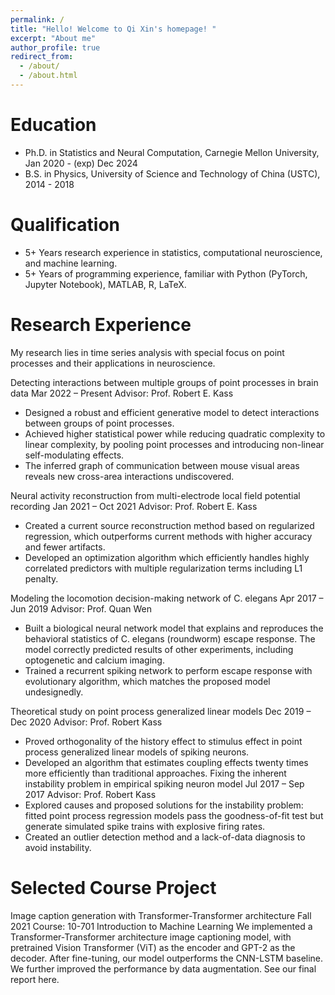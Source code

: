 ```yaml
---
permalink: /
title: "Hello! Welcome to Qi Xin's homepage! "
excerpt: "About me"
author_profile: true
redirect_from: 
  - /about/
  - /about.html
---
```




Education
======
* Ph.D. in Statistics and Neural Computation, Carnegie Mellon University, Jan 2020 - (exp) Dec 2024
* B.S. in Physics, University of Science and Technology of China (USTC), 2014 - 2018

Qualification
======
* 5+ Years research experience in statistics, computational neuroscience, and machine learning.
* 5+ Years of programming experience, familiar with Python (PyTorch, Jupyter Notebook), MATLAB, R, LaTeX.

Research Experience
======
My research lies in time series analysis with special focus on point processes and their applications in neuroscience. 

Detecting interactions between multiple groups of point processes in brain data   Mar 2022 – Present
Advisor: Prof. Robert E. Kass
* Designed a robust and efficient generative model to detect interactions between groups of point processes.
* Achieved higher statistical power while reducing quadratic complexity to linear complexity, by pooling point processes and introducing non-linear self-modulating effects.
* The inferred graph of communication between mouse visual areas reveals new cross-area interactions undiscovered.

Neural activity reconstruction from multi-electrode local field potential recording   Jan 2021 – Oct 2021
Advisor: Prof. Robert E. Kass
* Created a current source reconstruction method based on regularized regression, which outperforms current methods with higher accuracy and fewer artifacts.
* Developed an optimization algorithm which efficiently handles highly correlated predictors with multiple regularization terms including L1 penalty.

Modeling the locomotion decision-making network of C. elegans   Apr 2017 – Jun 2019
Advisor: Prof. Quan Wen
* Built a biological neural network model that explains and reproduces the behavioral statistics of C. elegans (roundworm) escape response. The model correctly predicted results of other experiments, including optogenetic and calcium imaging.
* Trained a recurrent spiking network to perform escape response with evolutionary algorithm, which matches the proposed model undesignedly.

Theoretical study on point process generalized linear models  Dec 2019 – Dec 2020
Advisor: Prof. Robert Kass
* Proved orthogonality of the history effect to stimulus effect in point process generalized linear models of spiking neurons.
* Developed an algorithm that estimates coupling effects twenty times more efficiently than traditional approaches.
Fixing the inherent instability problem in empirical spiking neuron model   Jul 2017 – Sep 2017
Advisor: Prof. Robert Kass
* Explored causes and proposed solutions for the instability problem: fitted point process regression models pass the goodness-of-fit test but generate simulated spike trains with explosive firing rates.
* Created an outlier detection method and a lack-of-data diagnosis to avoid instability.


Selected Course Project
======
Image caption generation with Transformer-Transformer architecture    Fall 2021
Course: 10-701 Introduction to Machine Learning
We implemented a Transformer-Transformer architecture image captioning model, with pretrained Vision Transformer (ViT) as the encoder and GPT-2 as the decoder. After fine-tuning, our model outperforms the CNN-LSTM baseline. We further improved the performance by data augmentation. See our final report here.